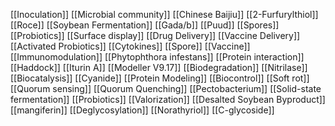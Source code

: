 [[Inoculation]]
[[Microbial community]]
[[Chinese Baijiu]]
[[2-Furfurylthiol]]
[[Roce]]
[[Soybean Fermentation]]
[[Gada/b]]
[[Puud]]
[[Spores]]
[[Probiotics]]
[[Surface display]]
[[Drug Delivery]]
[[Vaccine Delivery]]
[[Activated Probiotics]]
[[Cytokines]]
[[Spore]]
[[Vaccine]]
[[Immunomodulation]]
[[Phytophthora infestans]]
[[Protein interaction]]
[[Haddock]]
[[Iturin A]]
[[Modeller V9.17]]
[[Biodegradation]]
[[Nitrilase]]
[[Biocatalysis]]
[[Cyanide]]
[[Protein Modeling]]
[[Biocontrol]]
[[Soft rot]]
[[Quorum sensing]]
[[Quorum Quenching]]
[[Pectobacterium]]
[[Solid-state fermentation]]
[[Probiotics]]
[[Valorization]]
[[Desalted Soybean Byproduct]]
[[mangiferin]]
[[Deglycosylation]]
[[Norathyriol]]
[[C-glycoside]]

